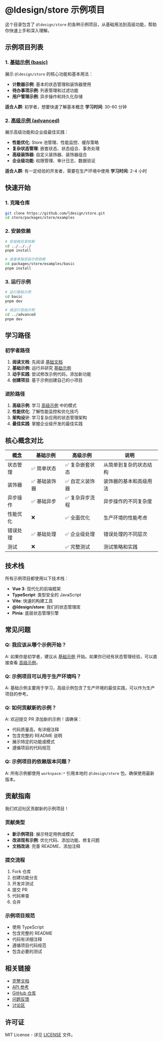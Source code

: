 # @ldesign/store 示例项目

这个目录包含了 `@ldesign/store` 的各种示例项目，从基础用法到高级功能，帮助你快速上手和深入理解。

## 示例项目列表

### 1. [基础示例 (basic)](./basic/)
展示 `@ldesign/store` 的核心功能和基本用法：

- **计数器示例**: 基本的状态管理和装饰器使用
- **待办事项示例**: 列表管理和过滤功能
- **用户管理示例**: 异步操作和持久化存储

**适合人群**: 初学者，想要快速了解基本概念
**学习时间**: 30-60 分钟

### 2. [高级示例 (advanced)](./advanced/)
展示高级功能和企业级最佳实践：

- **性能优化**: Store 池管理、性能监控、缓存策略
- **复杂状态管理**: 嵌套状态、状态组合、事务处理
- **高级装饰器**: 自定义装饰器、装饰器组合
- **企业级功能**: 权限管理、审计日志、数据验证

**适合人群**: 有一定经验的开发者，需要在生产环境中使用
**学习时间**: 2-4 小时

## 快速开始

### 1. 克隆仓库
```bash
git clone https://github.com/ldesign/store.git
cd store/packages/store/examples
```

### 2. 安装依赖
```bash
# 安装根目录依赖
cd ../../../
pnpm install

# 或者单独安装示例依赖
cd packages/store/examples/basic
pnpm install
```

### 3. 运行示例
```bash
# 运行基础示例
cd basic
pnpm dev

# 或运行高级示例
cd ../advanced
pnpm dev
```

## 学习路径

### 初学者路径
1. **阅读文档**: 先阅读 [基础文档](../docs/getting-started.md)
2. **基础示例**: 运行并研究 [基础示例](./basic/)
3. **动手实践**: 尝试修改示例代码，添加新功能
4. **创建项目**: 基于示例创建自己的小项目

### 进阶路径
1. **高级示例**: 学习 [高级示例](./advanced/) 中的模式
2. **性能优化**: 了解性能监控和优化技巧
3. **架构设计**: 学习复杂应用的状态管理架构
4. **最佳实践**: 掌握企业级开发的最佳实践

## 核心概念对比

| 概念 | 基础示例 | 高级示例 | 说明 |
|------|----------|----------|------|
| 状态管理 | ✅ 简单状态 | ✅ 复杂嵌套状态 | 从简单到复杂的状态结构 |
| 装饰器 | ✅ 基础装饰器 | ✅ 自定义装饰器 | 装饰器的基本和高级用法 |
| 异步操作 | ✅ 基础异步 | ✅ 复杂异步流程 | 异步操作的不同复杂度 |
| 性能优化 | ❌ | ✅ 全面优化 | 生产环境的性能考虑 |
| 错误处理 | ✅ 基础处理 | ✅ 企业级处理 | 错误处理的不同层次 |
| 测试 | ❌ | ✅ 完整测试 | 测试策略和实践 |

## 技术栈

所有示例项目都使用以下技术栈：

- **Vue 3**: 现代化的前端框架
- **TypeScript**: 类型安全的 JavaScript
- **Vite**: 快速的构建工具
- **@ldesign/store**: 我们的状态管理库
- **Pinia**: 底层状态管理引擎

## 常见问题

### Q: 我应该从哪个示例开始？
A: 如果你是初学者，建议从 [基础示例](./basic/) 开始。如果你已经有状态管理经验，可以直接查看 [高级示例](./advanced/)。

### Q: 示例项目可以用于生产环境吗？
A: 基础示例主要用于学习，高级示例包含了生产环境的最佳实践，可以作为生产项目的参考。

### Q: 如何贡献新的示例？
A: 欢迎提交 PR 添加新的示例！请确保：
- 代码质量高，有详细注释
- 包含完整的 README 说明
- 展示特定的功能或模式
- 遵循项目的代码规范

### Q: 示例项目的依赖版本问题？
A: 所有示例都使用 `workspace:*` 引用本地的 `@ldesign/store` 包，确保使用最新版本。

## 贡献指南

我们欢迎社区贡献新的示例项目！

### 贡献类型
- **新示例项目**: 展示特定用例或模式
- **改进现有示例**: 优化代码、添加功能、修复问题
- **文档改进**: 完善 README、添加注释

### 提交流程
1. Fork 仓库
2. 创建功能分支
3. 开发并测试
4. 提交 PR
5. 代码审查
6. 合并

### 示例项目规范
- 使用 TypeScript
- 包含完整的 README
- 代码有详细注释
- 遵循项目代码规范
- 包含必要的测试

## 相关链接

- [完整文档](../docs/)
- [API 参考](../docs/api/)
- [GitHub 仓库](https://github.com/ldesign/store)
- [问题反馈](https://github.com/ldesign/store/issues)
- [讨论区](https://github.com/ldesign/store/discussions)

## 许可证

MIT License - 详见 [LICENSE](../../../LICENSE) 文件。
